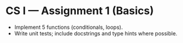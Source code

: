 # CS I — Assignment 1 (Basics)
- Implement 5 functions (conditionals, loops).
- Write unit tests; include docstrings and type hints where possible.
